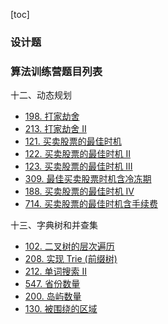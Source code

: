 [toc]

### 设计题

### 算法训练营题目列表

十二、动态规划
- [198. 打家劫舍](https://leetcode-cn.com/problems/house-robber/)
- [213. 打家劫舍 II](https://leetcode-cn.com/problems/house-robber-ii/)
- [121. 买卖股票的最佳时机](https://leetcode-cn.com/problems/best-time-to-buy-and-sell-stock/)
- [122. 买卖股票的最佳时机 II](https://leetcode-cn.com/problems/best-time-to-buy-and-sell-stock-ii/)
- [123. 买卖股票的最佳时机 III](https://leetcode-cn.com/problems/best-time-to-buy-and-sell-stock-iii/)
- [309. 最佳买卖股票时机含冷冻期](https://leetcode-cn.com/problems/best-time-to-buy-and-sell-stock-with-cooldown/)
- [188. 买卖股票的最佳时机 IV](https://leetcode-cn.com/problems/best-time-to-buy-and-sell-stock-iv/)
- [714. 买卖股票的最佳时机含手续费](https://leetcode-cn.com/problems/best-time-to-buy-and-sell-stock-with-transaction-fee/)

十三、字典树和并查集
- [102. 二叉树的层次遍历](https://leetcode-cn.com/problems/binary-tree-level-order-traversal/)
- [208. 实现 Trie (前缀树)](https://leetcode-cn.com/problems/implement-trie-prefix-tree/)
- [212. 单词搜索 II](https://leetcode-cn.com/problems/word-search-ii/)
- [547. 省份数量](https://leetcode-cn.com/problems/number-of-provinces/)
- [200. 岛屿数量](https://leetcode-cn.com/problems/number-of-islands/)
- [130. 被围绕的区域](https://leetcode-cn.com/problems/surrounded-regions/)

